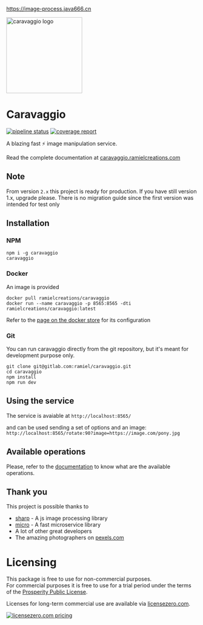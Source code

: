<https://image-process.java666.cn>

<img src="https://caravaggio.ramielcreations.com/img/caravaggio-logo.png" alt="caravaggio logo" width="200" />

# Caravaggio

[![pipeline status](https://gitlab.com/ramiel/caravaggio/badges/master/pipeline.svg)](https://gitlab.com/ramiel/caravaggio/commits/master)
[![coverage report](https://gitlab.com/ramiel/caravaggio/badges/master/coverage.svg)](https://gitlab.com/ramiel/caravaggio/commits/master)

A blazing fast ⚡ image manipulation service.

Read the complete documentation at [caravaggio.ramielcreations.com](https://caravaggio.ramielcreations.com)

## Note

From version `2.x` this project is ready for production. If you have still version 1.x, upgrade please. There is no migration guide since
the first version was intended for test only

## Installation

### NPM

```
npm i -g caravaggio
caravaggio
```

### Docker

An image is provided

```
docker pull ramielcreations/caravaggio
docker run --name caravaggio -p 8565:8565 -dti ramielcreations/caravaggio:latest
```

Refer to the [page on the docker store](https://store.docker.com/community/images/ramielcreations/caravaggio) for its configuration

### Git

You can run caravaggio directly from the git repository, but it's meant for development purpose only.

```
git clone git@gitlab.com:ramiel/caravaggio.git
cd caravaggio
npm install
npm run dev
```

## Using the service

The service is avaiable at `http://localhost:8565/`

and can be used sending a set of options and an image:  
`http://localhost:8565/rotate:90?image=https://image.com/pony.jpg`

## Available operations

Please, refer to the [documentation](https://caravaggio.ramielcreations.com) to know what are the available operations.

## Thank you

This project is possible thanks to

- [sharp](http://sharp.pixelplumbing.com/en/stable/) - A js image processing library
- [micro](https://github.com/zeit/micro) - A fast microservice library
- A lot of other great developers
- The amazing photographers on [pexels.com](https://www.pexels.com/)

# Licensing

This package is free to use for non-commercial purposes.    
For commercial purposes it is free to use for a trial period under the terms of the [Prosperity Public License](./LICENSE).

Licenses for long-term commercial use are available via [licensezero.com](https://licensezero.com).

[![licensezero.com pricing](https://licensezero.com/projects/0409c5bf-201d-49dd-af6e-2aa5169cf15a/badge.svg)](https://licensezero.com/projects/0409c5bf-201d-49dd-af6e-2aa5169cf15a)
